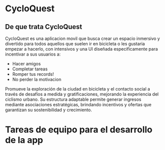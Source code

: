# CycloQuest

<h2>De que trata CycloQuest</h2>
CycloQuest es una aplicacion movil que busca crear un espacio inmersivo y divertido para todos aquellos que suelen ir en bicicleta o les gustaria empezar a hacerlo, con intensivos y una UI diseñada especificamente para incentivar a sus usuarios a:
<ul>
  <li>Hacer amigos</li>
  <li>Completar tareas</li>
  <li>Romper tus records!</li>
  <li>No perder la motivacion</li>
</ul>

Promueve la exploración de la ciudad en bicicleta y el contacto social a través de desafíos a medida y gratificaciones, mejorando la experiencia del ciclismo urbano. Su estructura adaptable permite generar ingresos mediante asociaciones estratégicas, brindando incentivos y ofertas que garantizan su sostenibilidad y crecimiento.


<h1>Tareas de equipo para el desarrollo de la app</h1>


